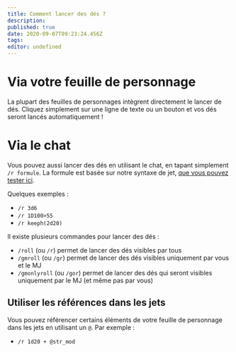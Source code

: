 ```yaml
---
title: Comment lancer des dés ?
description: 
published: true
date: 2020-09-07T09:23:24.456Z
tags: 
editor: undefined
---
```


# Via votre feuille de personnage
La plupart des feuilles de personnages intègrent directement le lancer de dés. Cliquez simplement sur une ligne de texte ou un bouton et vos dés seront lancés automatiquement !

# Via le chat
Vous pouvez aussi lancer des dés en utilisant le chat, en tapant simplement `/r formule`. La formule est basée sur notre syntaxe de jet, [que vous pouvez tester ici](https://roll.lets-role.com/).

Quelques exemples : 

 - `/r 3d6`
 - `/r 1D100>55`
 - `/r keeph(2d20)`

Il existe plusieurs commandes pour lancer des dés : 

 - `/roll` (ou `/r`) permet de lancer des dés visibles par tous
 - `/gmroll` (ou `/gr`) permet de lancer des dés visibles uniquement par vous et le MJ
 - `/gmonlyroll` (ou `/gor`) permet de lancer des dés qui seront visibles uniquement par le MJ (et même pas par vous)

## Utiliser les références dans les jets
Vous pouvez référencer certains éléments de votre feuille de personnage dans les jets en utilisant un `@`. Par exemple : 

 - `/r 1d20 + @str_mod`
